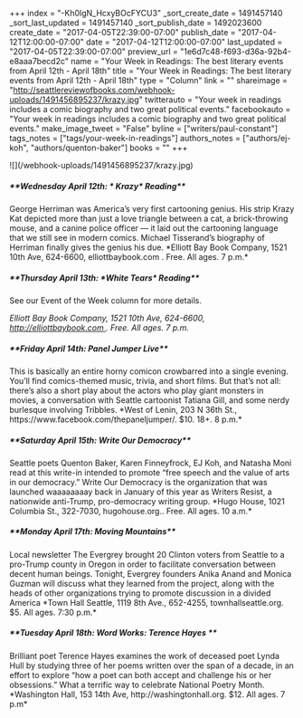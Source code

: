 +++
index = "-Kh0lgN_HcxyBOcFYCU3"
_sort_create_date = 1491457140
_sort_last_updated = 1491457140
_sort_publish_date = 1492023600
create_date = "2017-04-05T22:39:00-07:00"
publish_date = "2017-04-12T12:00:00-07:00"
date = "2017-04-12T12:00:00-07:00"
last_updated = "2017-04-05T22:39:00-07:00"
preview_url = "1e6d7c48-f693-d36a-92b4-e8aaa7becd2c"
name = "Your Week in Readings: The best literary events from April 12th - April 18th"
title = "Your Week in Readings: The best literary events from April 12th - April 18th"
type = "Column"
link = ""
shareimage = "http://seattlereviewofbooks.com/webhook-uploads/1491456895237/krazy.jpg"
twitterauto = "Your week in readings includes a comic biography and two great political events."
facebookauto = "Your week in readings includes a comic biography and two great political events."
make_image_tweet = "False"
byline = ["writers/paul-constant"]
tags_notes = ["tags/your-week-in-readings"]
authors_notes = ["authors/ej-koh", "authors/quenton-baker"]
books = ""
+++
<p class="image-left">![](/webhook-uploads/1491456895237/krazy.jpg)</p>

<p class="noindent"><h5>**Wednesday April 12th: * Krazy* Reading**</h5></p> 
George Herriman was America’s very first cartooning genius. His strip Krazy Kat depicted more than just a love triangle between a cat, a brick-throwing mouse, and a canine police officer — it laid out the cartooning language that we still see in modern comics. Michael Tisserand’s biography of Herriman finally gives the genius his due.
*Elliott Bay Book Company, 1521 10th Ave, 624-6600, elliottbaybook.com . Free. All ages. 7 p.m.*
 
 <p class="noindent"><h5>**Thursday April 13th: *White Tears* Reading**</h5></p>

See our Event of the Week column for more details.

*Elliott Bay Book Company, 1521 10th Ave, 624-6600, http://elliottbaybook.com . Free. All ages. 7 p.m.* 
 
<p class="noindent"><h5>**Friday April 14th: Panel Jumper Live**</h5></p> 
This is basically an entire horny comicon crowbarred into a single evening. You’ll find comics-themed music, trivia, and short films. But that’s not all: there’s also a short play about the actors who play giant monsters in movies, a conversation with Seattle cartoonist Tatiana Gill, and some nerdy burlesque involving Tribbles.
*West of Lenin, 203 N 36th St., https://www.facebook.com/thepaneljumper/. $10. 18+. 8 p.m.*

<p class="noindent"><h5>**Saturday April 15th: Write Our Democracy**</h5></p> 
Seattle poets Quenton Baker, Karen Finneyfrock, EJ Koh, and Natasha Moni read at this write-in intended to promote “free speech and the value of arts in our democracy.” Write Our Democracy is the organization that was launched waaaaaaaay back in January of this year as Writers Resist, a nationwide anti-Trump, pro-democracy writing group.
*Hugo House, 1021 Columbia St., 322-7030, hugohouse.org.. Free. All ages. 10 a.m.*

<p class="noindent"><h5>**Monday April 17th: Moving Mountains**</h5></p> 
Local newsletter The Evergrey brought 20 Clinton voters from Seattle to a pro-Trump county in Oregon in order to facilitate conversation between decent human beings. Tonight, Evergrey founders Anika Anand and Monica Guzman will discuss what they learned from the project, along with the heads of other organizations trying to promote discussion in a divided America
*Town Hall Seattle, 1119 8th Ave., 652-4255, townhallseattle.org. $5. All ages. 7:30 p.m.* 

<p class="noindent"><h5>**Tuesday April 18th: Word Works: Terence Hayes
**</h5></p> 
Brilliant poet Terence Hayes examines the work of deceased poet Lynda Hull by studying three of her poems written over the span of a decade, in an effort to explore “how a poet can both accept and challenge his or her obsessions.” What a terrific way to celebrate National Poetry Month.
*Washington Hall, 153 14th Ave, http://washingtonhall.org. $12. All ages. 7 p.m*
